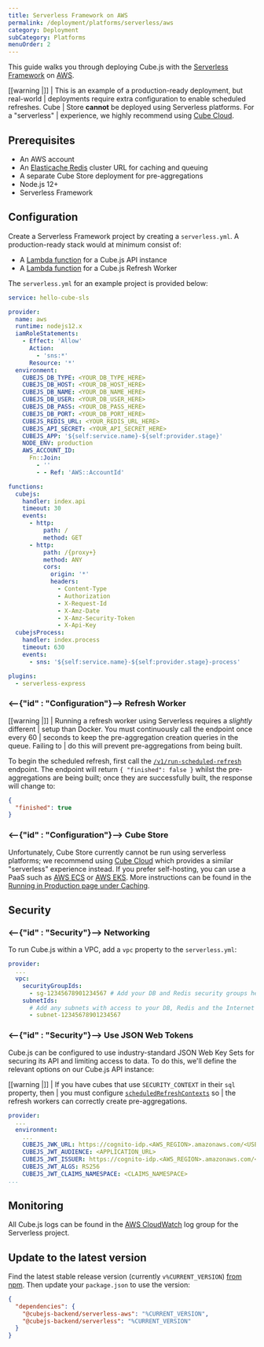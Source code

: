 ```yaml
---
title: Serverless Framework on AWS
permalink: /deployment/platforms/serverless/aws
category: Deployment
subCategory: Platforms
menuOrder: 2
---
```


This guide walks you through deploying Cube.js with the [Serverless
Framework][link-sls] on [AWS][link-aws].

<!-- prettier-ignore-start -->
[[warning |]]
| This is an example of a production-ready deployment, but real-world
| deployments require extra configuration to enable scheduled refreshes. Cube
| Store **cannot** be deployed using Serverless platforms. For a "serverless"
| experience, we highly recommend using [Cube Cloud][link-cube-cloud].
<!-- prettier-ignore-end -->

## Prerequisites

- An AWS account
- An [Elasticache Redis][aws-redis] cluster URL for caching and queuing
- A separate Cube Store deployment for pre-aggregations
- Node.js 12+
- Serverless Framework

## Configuration

Create a Serverless Framework project by creating a `serverless.yml`. A
production-ready stack would at minimum consist of:

- A [Lambda function][aws-lambda] for a Cube.js API instance
- A [Lambda function][aws-lambda] for a Cube.js Refresh Worker

The `serverless.yml` for an example project is provided below:

```yaml
service: hello-cube-sls

provider:
  name: aws
  runtime: nodejs12.x
  iamRoleStatements:
    - Effect: 'Allow'
      Action:
        - 'sns:*'
      Resource: '*'
  environment:
    CUBEJS_DB_TYPE: <YOUR_DB_TYPE_HERE>
    CUBEJS_DB_HOST: <YOUR_DB_HOST_HERE>
    CUBEJS_DB_NAME: <YOUR_DB_NAME_HERE>
    CUBEJS_DB_USER: <YOUR_DB_USER_HERE>
    CUBEJS_DB_PASS: <YOUR_DB_PASS_HERE>
    CUBEJS_DB_PORT: <YOUR_DB_PORT_HERE>
    CUBEJS_REDIS_URL: <YOUR_REDIS_URL_HERE>
    CUBEJS_API_SECRET: <YOUR_API_SECRET_HERE>
    CUBEJS_APP: '${self:service.name}-${self:provider.stage}'
    NODE_ENV: production
    AWS_ACCOUNT_ID:
      Fn::Join:
        - ''
        - - Ref: 'AWS::AccountId'

functions:
  cubejs:
    handler: index.api
    timeout: 30
    events:
      - http:
          path: /
          method: GET
      - http:
          path: /{proxy+}
          method: ANY
          cors:
            origin: '*'
            headers:
              - Content-Type
              - Authorization
              - X-Request-Id
              - X-Amz-Date
              - X-Amz-Security-Token
              - X-Api-Key
  cubejsProcess:
    handler: index.process
    timeout: 630
    events:
      - sns: '${self:service.name}-${self:provider.stage}-process'

plugins:
  - serverless-express
```

### <--{"id" : "Configuration"}--> Refresh Worker

<!-- prettier-ignore-start -->
[[warning |]]
| Running a refresh worker using Serverless requires a _slightly_ different
| setup than Docker. You must continuously call the endpoint once every 60
| seconds to keep the pre-aggregation creation queries in the queue. Failing to
| do this will prevent pre-aggregations from being built.
<!-- prettier-ignore-end -->

To begin the scheduled refresh, first call the
[`/v1/run-scheduled-refresh`][ref-restapi-sched-refresh] endpoint. The endpoint
will return `{ "finished": false }` whilst the pre-aggregations are being built;
once they are successfully built, the response will change to:

```json
{
  "finished": true
}
```

### <--{"id" : "Configuration"}--> Cube Store

Unfortunately, Cube Store currently cannot be run using serverless platforms; we
recommend using [Cube Cloud][link-cube-cloud] which provides a similar
"serverless" experience instead. If you prefer self-hosting, you can use a PaaS
such as [AWS ECS][aws-ecs] or [AWS EKS][aws-eks]. More instructions can be found
in the [Running in Production page under Caching][ref-caching-prod].

## Security

### <--{"id" : "Security"}--> Networking

To run Cube.js within a VPC, add a `vpc` property to the `serverless.yml`:

```yaml
provider:
  ...
  vpc:
    securityGroupIds:
      - sg-12345678901234567 # Add your DB and Redis security groups here
    subnetIds:
      # Add any subnets with access to your DB, Redis and the Internet
      - subnet-12345678901234567
```

### <--{"id" : "Security"}--> Use JSON Web Tokens

Cube.js can be configured to use industry-standard JSON Web Key Sets for
securing its API and limiting access to data. To do this, we'll define the
relevant options on our Cube.js API instance:

<!-- prettier-ignore-start -->
[[warning |]]
| If you have cubes that use `SECURITY_CONTEXT` in their `sql` property, then
| you must configure [`scheduledRefreshContexts`][ref-config-sched-ref-ctx] so
| the refresh workers can correctly create pre-aggregations.
<!-- prettier-ignore-end -->

```yaml
provider:
  ...
  environment:
    ...
    CUBEJS_JWK_URL: https://cognito-idp.<AWS_REGION>.amazonaws.com/<USER_POOL_ID>/.well-known/jwks.json
    CUBEJS_JWT_AUDIENCE: <APPLICATION_URL>
    CUBEJS_JWT_ISSUER: https://cognito-idp.<AWS_REGION>.amazonaws.com/<USER_POOL_ID>
    CUBEJS_JWT_ALGS: RS256
    CUBEJS_JWT_CLAIMS_NAMESPACE: <CLAIMS_NAMESPACE>
...
```

## Monitoring

All Cube.js logs can be found in the [AWS CloudWatch][aws-cloudwatch] log group
for the Serverless project.

## Update to the latest version

Find the latest stable release version (currently `v%CURRENT_VERSION`) [from
npm][link-cubejs-sls-npm]. Then update your `package.json` to use the version:

```json
{
  "dependencies": {
    "@cubejs-backend/serverless-aws": "%CURRENT_VERSION",
    "@cubejs-backend/serverless": "%CURRENT_VERSION"
  }
}
```

[aws-cloudwatch]: https://aws.amazon.com/cloudwatch/
[aws-ec2]: https://aws.amazon.com/ec2/
[aws-ecs]: https://aws.amazon.com/ecs/
[aws-eks]: https://aws.amazon.com/eks/
[aws-lambda]: https://aws.amazon.com/lambda/
[aws-redis]: https://aws.amazon.com/elasticache/redis/
[link-aws]: https://aws.amazon.com/
[link-sls]: https://www.serverless.com/
[link-cube-cloud]: https://cubecloud.dev
[link-cubejs-sls-npm]: https://www.npmjs.com/package/@cubejs-backend/serverless
[link-docker-app]: https://www.docker.com/products/docker-app
[ref-caching-prod]: /caching/running-in-production
[ref-config-sched-ref-ctx]: /config#scheduled-refresh-contexts
[ref-restapi-sched-refresh]: /rest-api#v-1-run-scheduled-refresh
